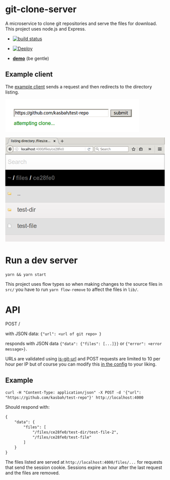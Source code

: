 
# git-clone-server

A microservice to clone git repositories and serve the files for download.
This project uses node.js and Express.

- [![build status][travis_status_svg]](https://travis-ci.org/kasbah/git-clone-server)

- [![Deploy](https://www.herokucdn.com/deploy/button.svg)](https://heroku.com/deploy?template=https://github.com/kasbah/git-clone-server)

- [**demo**](https://git-clone-server.herokuapp.com) (be gentle)



## Example client
The [example client](client/) sends a request and then redirects to the directory listing. 

![screenshot1](screenshot1.png)

![screenshot2](screenshot2.png)

# Run a dev server

```
yarn && yarn start
```

This project uses flow types so when making changes to the source files in `src/` you have to run `yarn flow-remove` to affect the files in `lib/`.

# API

POST  /

with JSON data: `{"url": <url of git repo> }`

responds with JSON data `{"data": {"files": [...]}}` or `{"error": <error message>}`.

URLs are validated using [is-git-url](https://github.com/kasbah/is-git-url/tree/ssh-user-and-not-dot-git) and POST requests are limited to 10 per hour per IP but of course you can modify this [in the config](config.js) to your liking.

## Example

```
curl -H "Content-Type: application/json" -X POST -d '{"url": "https://github.com/kasbah/test-repo"}' http://localhost:4000
```
Should respond with:

```
{
    "data": {
        "files": [
            "/files/ce28fe0/test-dir/test-file-2",
            "/files/ce28fe0/test-file"
        ]
    }
}
```

The files listed are served at `http://localhost:4000/files/...` for requests that send the session cookie.
Sessions expire an hour after the last request and the files are removed.

[travis_status_svg]: https://travis-ci.org/kasbah/git-clone-server.svg?branch=master
